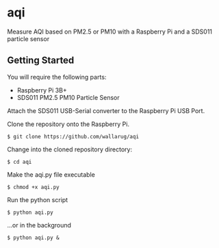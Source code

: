 # aqi
Measure AQI based on PM2.5 or PM10 with a Raspberry Pi and a SDS011 particle sensor

## Getting Started

You will require the following parts:
 * Raspberry Pi 3B+
 * SDS011 PM2.5 PM10 Particle Sensor
 
Attach the SDS011 USB-Serial converter to the Raspberry Pi USB Port.

Clone the repository onto the Raspberry Pi.

`$ git clone https://github.com/wallarug/aqi `

Change into the cloned repository directory:

`$ cd aqi `

Make the aqi.py file executable

`$ chmod +x aqi.py `

Run the python script

`$ python aqi.py `

...or in the background

`$ python aqi.py & `
